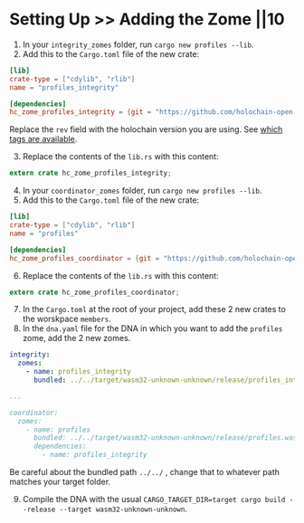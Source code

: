 # Setting Up >> Adding the Zome ||10

1. In your `integrity_zomes` folder, run `cargo new profiles --lib`.
2. Add this to the `Cargo.toml` file of the new crate:

```toml
[lib]
crate-type = ["cdylib", "rlib"]
name = "profiles_integrity"

[dependencies]
hc_zome_profiles_integrity = {git = "https://github.com/holochain-open-dev/profiles", tag = "for-hdk-v0.0.146", package = "hc_zome_profiles_integrity"}
```

Replace the `rev` field with the holochain version you are using. See [which tags are available](https://github.com/holochain-open-dev/profiles/tags).

3.  Replace the contents of the `lib.rs` with this content:

```rust
extern crate hc_zome_profiles_integrity;
```

4. In your `coordinator_zomes` folder, run `cargo new profiles --lib`.
5. Add this to the `Cargo.toml` file of the new crate:

```toml
[lib]
crate-type = ["cdylib", "rlib"]
name = "profiles"

[dependencies]
hc_zome_profiles_coordinator = {git = "https://github.com/holochain-open-dev/profiles", tag = "for-hdk-v0.0.146", package = "hc_zome_profiles_coordinator"}
```

6.  Replace the contents of the `lib.rs` with this content:

```rust
extern crate hc_zome_profiles_coordinator;
```

7. In the `Cargo.toml` at the root of your project, add these 2 new crates to the worskpace `members`.
8. In the `dna.yaml` file for the DNA in which you want to add the `profiles` zome, add the 2 new zomes.

```yaml
integrity:
  zomes: 
    - name: profiles_integrity
      bundled: ../../target/wasm32-unknown-unknown/release/profiles_integrity.wasm

...

coordinator:
  zomes: 
    - name: profiles
      bundled: ../../target/wasm32-unknown-unknown/release/profiles.wasm
      dependencies:
        - name: profiles_integrity
```

Be careful about the bundled path `../../` , change that to whatever path matches your target folder.

9. Compile the DNA with the usual `CARGO_TARGET_DIR=target cargo build --release --target wasm32-unknown-unknown`.
